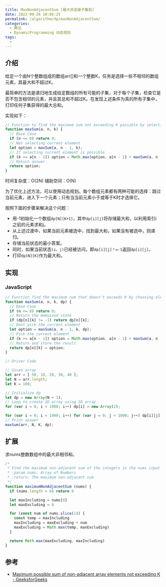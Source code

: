 ```yaml
---
title: MaxNonAdjacentSum [最大非连接子集和]
date: 2022-09-26 10:05:25
permalink: /algorithm/dp/maxNonAdjacentSum/
categories:
  - 算法
  - DynamicProgramming 动态规划
tags:
  - 
---
```


## 介绍

给定一个由N个整数组成的数组arr[]和一个整数K，任务是选择一些不相邻的数组元素，其最大和不超过K。

最简单的方法是递归地生成给定数组的所有可能的子集，对于每个子集，检查它是否不包含相邻的元素，并且其总和不超过K。在发现上述条件为真的所有子集中，打印任何子集获得的最大总和。

实现如下：

```js
// Function to find the maximum sum not exceeding K possible by selecting a subset of non-adjacent elements
function maxSum(a, n, k) {
  // Base Case
  if (n <= 0) return 0;
  // Not selecting current element
  let option = maxSum(a, n - 1, k);
  // If selecting current element is possible
  if (k >= a[n - 1]) option = Math.max(option, a[n - 1] + maxSum(a, n - 2, k - a[n - 1]));
  // Return answer
  return option;
}
```

时间复杂度：O(2N)
辅助空间：O(N)

为了优化上述方法，可以使用动态规划。每个数组元素都有两种可能的选择：跳过当前元素，进入下一个元素；只有当当前元素小于或等于K时才选择它。

按照下面的步骤来解决这个问题：

- 用-1初始化一个数组`dp[N][K+1]`，其中`dp[i][j]`将存储最大和，以利用索引i之前的元素求和j。
- 从上述过渡中，如果当前元素被选中，找到最大和，如果没有被选中，则递归。
- 存储当前状态的最小答案。
- 同时，如果当前状态`(i，j)`已经被访问，即`dp[i][j]！=-1`返回`dp[i][j]`。
- 打印`dp[N][K]`作为最大和。

## 实现

### JavaScript

```js
// Function find the maximum sum that doesn't exceeds K by choosing elements
function maxSum(a, n, k, dp) {
  // Base Case
  if (n <= 0) return 0;
  // Return the memoized state
  if (dp[n][k] != -1) return dp[n][k];
  // Dont pick the current element
  let option = maxSum(a, n - 1, k, dp);
  // Pick the current element
  if (k >= a[n - 1]) option = Math.max(option, a[n - 1] + maxSum(a, n - 2, k - a[n - 1], dp));
  // Return and store the result
  return dp[n][k] = option;
}

// Driver Code

// Given array
let arr = [ 50, 10, 20, 30, 40 ];
let N = arr.length;
let K = 100;

// Initialize dp
let dp = new Array(N + 1);
// Loop to create 2D array using 1D array
for (var i = 0; i < 1000; i++) dp[i] = new Array(2);

for (var i = 0; i < 1000; i++) for (var j = 0; j < 1000; j++) dp[i][j] = -1;
// Print answer
maxSum(arr, N, K, dp);
```

## 扩展

求nums整数数组中的最大非相邻和。

```js
/*
 * Find the maximum non-adjacent sum of the integers in the nums input list
 * :param nums: Array of Numbers
 * :return: The maximum non-adjacent sum
 */
function maximumNonAdjacentSum (nums) {
  if (nums.length < 0) return 0

  let maxIncluding = nums[0]
  let maxExcluding = 0

  for (const num of nums.slice(1)) {
    const temp = maxIncluding
    maxIncluding = maxExcluding + num
    maxExcluding = Math.max(temp, maxExcluding)
  }

  return Math.max(maxExcluding, maxIncluding)
}
```

## 参考

- [Maximum possible sum of non-adjacent array elements not exceeding K - GeeksforGeeks](https://www.geeksforgeeks.org/maximum-possible-sum-of-non-adjacent-array-elements-not-exceeding-k/)
